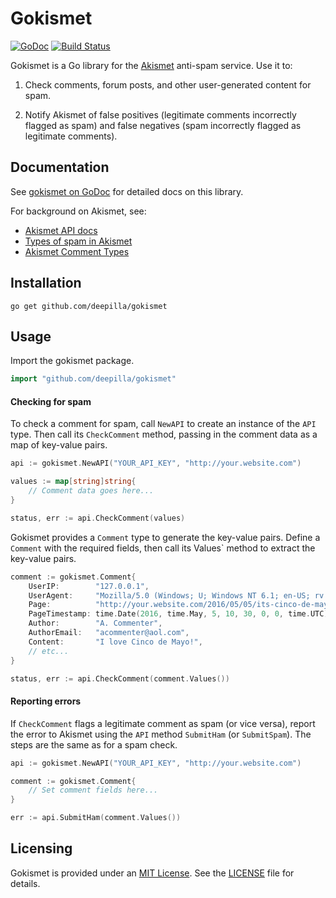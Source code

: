 # Gokismet

[![GoDoc](https://godoc.org/github.com/deepilla/gokismet?status.svg)](https://godoc.org/github.com/deepilla/gokismet)
[![Build Status](https://travis-ci.org/deepilla/gokismet.svg?branch=master)](https://travis-ci.org/deepilla/gokismet)

Gokismet is a Go library for the [Akismet](https://akismet.com/) anti-spam service. Use it to:

1. Check comments, forum posts, and other user-generated content for spam.

2. Notify Akismet of false positives (legitimate comments incorrectly flagged
as spam) and false negatives (spam incorrectly flagged as legitimate comments).

## Documentation

See [gokismet on GoDoc](https://godoc.org/github.com/deepilla/gokismet) for detailed docs on this library.

For background on Akismet, see:

- [Akismet API docs](https://akismet.com/development/api/#detailed-docs)
- [Types of spam in Akismet](https://blog.akismet.com/2014/04/23/theres-a-ninja-in-your-akismet/ "There's a ninja in your Akismet")
- [Akismet Comment Types](https://blog.akismet.com/2012/06/19/pro-tip-tell-us-your-comment_type/ "Pro Tip: Tell us your comment type")

## Installation

    go get github.com/deepilla/gokismet

## Usage

Import the gokismet package.

``` go
import "github.com/deepilla/gokismet"
```

#### Checking for spam

To check a comment for spam, call `NewAPI` to create an instance of the `API` type. Then call its `CheckComment` method, passing in the comment data as a map of key-value pairs.

```go
api := gokismet.NewAPI("YOUR_API_KEY", "http://your.website.com")

values := map[string]string{
    // Comment data goes here...
}

status, err := api.CheckComment(values)
```

Gokismet provides a `Comment` type to generate the key-value pairs. Define a `Comment` with the required fields, then call its Values` method to extract the key-value pairs.

```go
comment := gokismet.Comment{
    UserIP:        "127.0.0.1",
    UserAgent:     "Mozilla/5.0 (Windows; U; Windows NT 6.1; en-US; rv:1.9.2) Gecko/20100115 Firefox/3.6",
    Page:          "http://your.website.com/2016/05/05/its-cinco-de-mayo/",
    PageTimestamp: time.Date(2016, time.May, 5, 10, 30, 0, 0, time.UTC),
    Author:        "A. Commenter",
    AuthorEmail:   "acommenter@aol.com",
    Content:       "I love Cinco de Mayo!",
    // etc...
}

status, err := api.CheckComment(comment.Values())
```

#### Reporting errors

If `CheckComment` flags a legitimate comment as spam (or vice versa), report the error to Akismet using the `API` method `SubmitHam` (or `SubmitSpam`). The steps are the same as for a spam check.

```go
api := gokismet.NewAPI("YOUR_API_KEY", "http://your.website.com")

comment := gokismet.Comment{
    // Set comment fields here...
}

err := api.SubmitHam(comment.Values())
```

## Licensing

Gokismet is provided under an [MIT License](http://choosealicense.com/licenses/mit/). See the [LICENSE](LICENSE) file for details.
